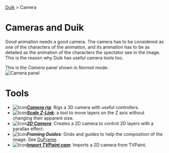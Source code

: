 [Duik](https://github.com/Rainbox-dev/DuAEF_Duik/wiki/Duik-User-Guide) > Camera

# Cameras and Duik

Good animation needs a good camera. The camera has to be considered as one of the characters of the animation, and its animation has to be as detailed as the animation of the characters the spectator see in the image.  
This is the reason why Duik has useful camera tools too.

This is the *Camera* panel shown in *Normal* mode:  
![Camera panel](https://raw.githubusercontent.com/Rainbox-dev/DuAEF_Duik/master/docs/media/wiki/screenshots/panels/camera_normal.PNG)

# Tools

- ![Icon](https://raw.githubusercontent.com/Rainbox-dev/DuAEF_Duik/master/docs/media/wiki/icons/w32_camerarig_r.png)[***Camera rig***](https://github.com/Rainbox-dev/DuAEF_Duik/wiki/Camera-Rig): Rigs a 3D camera with useful controllers.
- ![Icon](https://raw.githubusercontent.com/Rainbox-dev/DuAEF_Duik/master/docs/media/wiki/icons/w32_zlink_r.png)[***Scale Z-Link***](https://github.com/Rainbox-dev/DuAEF_Duik/wiki/Scale-Z-Link): a tool to move layers on the Z axis without changing their apparent size.
- ![Icon](https://raw.githubusercontent.com/Rainbox-dev/DuAEF_Duik/master/docs/media/wiki/icons/w32_2dcamera_r.png)[***2D Camera***](https://github.com/Rainbox-dev/DuAEF_Duik/wiki/Camera-2D): Creates a 2D camera to control 2D layers with a parallax effect.
- ![Icon](https://raw.githubusercontent.com/Rainbox-dev/DuAEF_Duik/master/docs/media/wiki/icons/w32_frame_r.png)***Framing Guides***: Grids and guides to help the composition of the image. See [DuFrame](https://github.com/Rainbox-dev/DuAEF_Duik/wiki/Duframe).
- ![Icon](https://raw.githubusercontent.com/Rainbox-dev/DuAEF_Duik/master/docs/media/wiki/icons/w32_tvpcam_r.png)[***Import TVPaint cam***](https://github.com/Rainbox-dev/DuAEF_Duik/wiki/Import-TVPaint-Camera): Imports a 2D camera from TVPaint.
